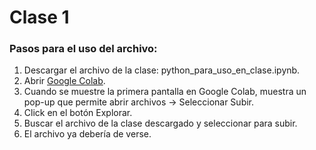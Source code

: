 # Clase 1

### Pasos para el uso del archivo:
1. Descargar el archivo de la clase: python_para_uso_en_clase.ipynb.
2. Abrir [Google Colab](https://colab.research.google.com/).
3. Cuando se muestre la primera pantalla en Google Colab, muestra un pop-up que permite abrir archivos -> Seleccionar Subir.
4. Click en el botón Explorar.
5. Buscar el archivo de la clase descargado y seleccionar para subir.
6. El archivo ya debería de verse.
